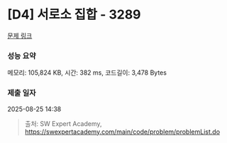 # [D4] 서로소 집합 - 3289 

[문제 링크](https://swexpertacademy.com/main/code/problem/problemDetail.do?contestProbId=AWBJKA6qr2oDFAWr) 

### 성능 요약

메모리: 105,824 KB, 시간: 382 ms, 코드길이: 3,478 Bytes

### 제출 일자

2025-08-25 14:38



> 출처: SW Expert Academy, https://swexpertacademy.com/main/code/problem/problemList.do